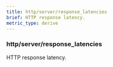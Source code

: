 ```yaml
---
title: http/server/response_latencies
brief: HTTP response latency.
metric_type: derive
---
```

### http/server/response_latencies

HTTP response latency.